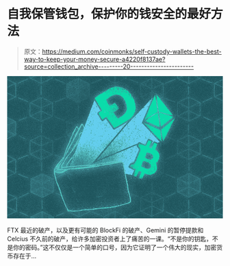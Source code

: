 # 自我保管钱包，保护你的钱安全的最好方法

> 原文：<https://medium.com/coinmonks/self-custody-wallets-the-best-way-to-keep-your-money-secure-a4220f8137ae?source=collection_archive---------20----------------------->

![](img/746e2daf1a201d7b9f99dd00b013e1e1.png)

FTX 最近的破产，以及更有可能的 BlockFi 的破产、Gemini 的暂停提款和 Celcius 不久前的破产，给许多加密投资者上了痛苦的一课。“不是你的钥匙，不是你的密码。”这不仅仅是一个简单的口号，因为它证明了一个伟大的现实，加密货币存在于…